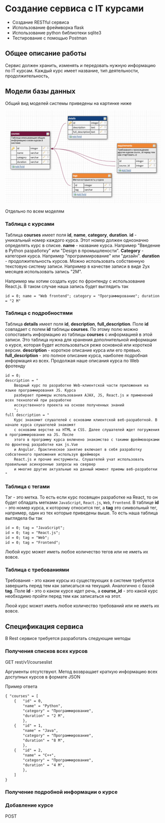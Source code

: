 # Создание сервиса с IT курсами

- Создание RESTful сервиса
- Использование фреймворка flask
- Использование python библиотеки sqlite3
- Тестирование с помощью Postman

## Общее описание работы

Сервис должен хранить, изменять и передовать нужную информацию по IT курсам. Каждый курс имеет название, тип деятельности, продолжительность, 

## Модели базы данных

Общий вид моделей системы приведены на картинке ниже

![fig](/res/rest_task_fig.png)

Отдельно по всем моделям

### Таблица с курсами

Таблица __courses__ имеет поля __id__, __name__, __category__, __duration__. __id__ - уникальный номер каждого курса. Этот номер должен однозначно определять курс в списке. __name__ - название курса. Например "Введение в Python разработку" или "Design в промышлености". __Category__ - категория курса. Например "программирование" или "дизайн". __duration__ - продолжительность курсов. Можно использовать собственную текстовую систему записи. Например в качестве записи в виде 2ух месяцев использовать запись "2M".

Например мы хотим создать курс по фронтенду с использование React.js. В таком случае наша запись будет выглядить так

```
id = 0; name = "Web frontend"; category = "Программирование"; duration = "2 M"
```

### Таблица с подробностями

Таблица __details__ имеет поля __id__, __description__, __full_description__. Поле __id__ совпадает с полем __id__ таблицы __courses__. По этому полю можно сопоставить информацию из таблицы __courses__ с информацией в этой записи. Это таблица нужна для хранения дополнительной информации о курсе, которая будет использоваться реже основной или короткой версии. __description__ - короткое описание курса или его превью. __full_description__ - это полное описание курса, наиболее подробная информация из всех. Продолжая наше описания курса по Web фротенду

```
id = 0;
description = "
	Вводный курс по разработке Web-клиентской части приложения на языке программирования JS. Курса
	разбирает примеры использования AJAX, JS, React.js и применений всех технологий при разработке
	исскуственного проекта на основе полученных знаний
	";
full description = "
	Курс знакомит слушателей с основами клиентской веб-разработкой. В начале курса слушателей знакомят 
	с оcновами верстке на HTML и CSS. Далее слушателей ждет погружения в программирование на JS. После
	этого в программу курса включено знакомство с такими фреймоворками по фронтенд разработке как js.Vue
	и Angular. Практическое занятие включает в себя разработку собсвтенного приложения используя фреймворк
	React.js и прочие инструменты. Слушателей учат использовать правильные асинхронные запросы на свервер
	и многие другие актуальные на данный момент приемы веб-разработки 
"
```

### Таблица с тегами

Тэг - это метка. То есть если курс посвящен разработке на React, то он будет обладать метками `JavaScript`, `React.js`, `Web`, `Frontend`. В таблице __id__ - это номер курса, к которому относится тег, а __tag__ это символьный тег, например, один из тех которые приведены выше. То есть наша таблица выглядела бы так

```
id = 0; tag = "JavaScript";
id = 0; tag = "React.js";
id = 0; tag = "Web";
id = 0; tag = "Frontend";
```

Любой курс может иметь любое количество тегов или не иметь их вовсе.

### Таблица с требованиями

Требования - это какие курсы из существующих в системе требуется завершить перед тем как записаться на текущий. Аналогично с базой __tag__. Поле __id__ - это о каком курсе идет речь, а __course_id__ - это какой курс необходимо пройти перед тем как записаться на этот.

Люой курс может иметь любое количество требований или не иметь их вовсе.

## Спецификация сервиса

В Rest сервисе требуется разработать следующие методы

### Получения списков всех курсов

GET rest/v1/courseslist

Аргументы отсутствуют. Метод возвращает краткую информацию всех доступных курсов в формате JSON

Пример ответа

```
{ "courses" = [
	{	"id" = 0,
		"name" = "Python",
		"category" = "Программирование",
		"duration" = "2 M",
		},
	{	"id" = 1,
		"name" = "Java",
		"category" = "Программирование",
		"duration" = "8 M",
		},
	{	"id" = 2,
		"name" = "C++",
		"category" = "Программирование",
		"duration" = "4 M",
		},
	]
}
```

### Получение подробной информации о курсе

### Добавление курсе

POST 